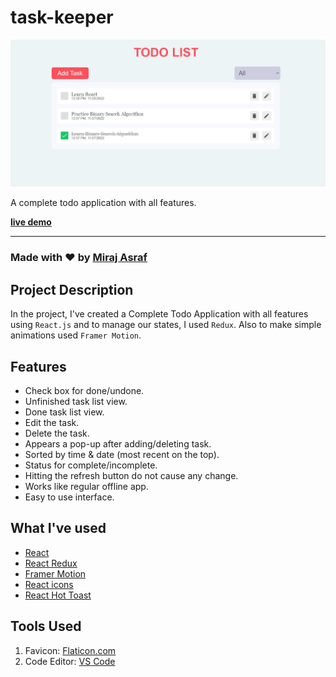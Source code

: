 # task-keeper
![React Todo App](./banner.jpg)

A complete todo application with all features.

**[live demo](https://task-keeper-azure.vercel.app/)**


---

### Made with ❤️ by [Miraj Asraf](https://www.linkedin.com/in/miraj-asraf-2b3087189/)

## Project Description

In the project, I've created a Complete Todo Application with all features using `React.js` and to manage our states, I used `Redux`. Also to make simple animations used `Framer Motion`.

## Features
* Check box for done/undone.
* Unfinished task list view.
* Done task list view.
* Edit the task.
* Delete the task.
* Appears a pop-up after adding/deleting task.
* Sorted by time & date (most recent on the top).
* Status for complete/incomplete.
* Hitting the refresh button do not cause any change.
* Works like regular offline app.
* Easy to use interface.

## What I've used

- [React](https://reactjs.org/)
- [React Redux](https://redux.js.org/)
- [Framer Motion](https://framer.com/motion/)
- [React icons](https://react-icons.netlify.com/)
- [React Hot Toast](https://react-hot-toast.com/)

## Tools Used

1. Favicon: [Flaticon.com](https://www.flaticon.com/)
1. Code Editor: [VS Code](https://code.visualstudio.com/)
